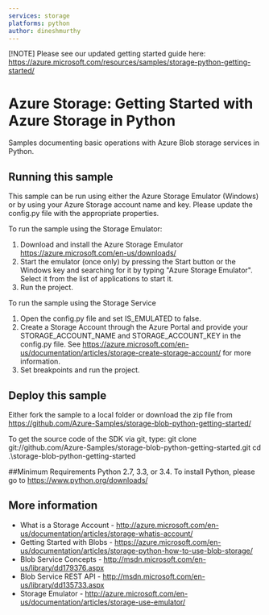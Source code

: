 ```yaml
---
services: storage
platforms: python
author: dineshmurthy
---
```


[!NOTE] Please see our updated getting started guide here: https://azure.microsoft.com/resources/samples/storage-python-getting-started/

# Azure Storage: Getting Started with Azure Storage in Python
Samples documenting basic operations with Azure Blob storage services in Python. 

## Running this sample
This sample can be run using either the Azure Storage Emulator (Windows) or by using your Azure Storage account name and key. Please update the config.py file with the appropriate properties.

To run the sample using the Storage Emulator:
1. Download and install the Azure Storage Emulator https://azure.microsoft.com/en-us/downloads/ 
2. Start the emulator (once only) by pressing the Start button or the Windows key and searching for it by typing "Azure Storage Emulator". Select it from the list of applications to start it.
3. Run the project. 

To run the sample using the Storage Service
1. Open the config.py file and set IS_EMULATED to false.
2. Create a Storage Account through the Azure Portal and provide your STORAGE_ACCOUNT_NAME and STORAGE_ACCOUNT_KEY in the config.py file. See https://azure.microsoft.com/en-us/documentation/articles/storage-create-storage-account/ for more information.
3. Set breakpoints and run the project. 

## Deploy this sample 

Either fork the sample to a local folder or download the zip file from https://github.com/Azure-Samples/storage-blob-python-getting-started/

To get the source code of the SDK via git, type:
git clone git://github.com/Azure-Samples/storage-blob-python-getting-started.git
cd .\storage-blob-python-getting-started

##Minimum Requirements
Python 2.7, 3.3, or 3.4.
To install Python, please go to https://www.python.org/downloads/

## More information
  - What is a Storage Account - http://azure.microsoft.com/en-us/documentation/articles/storage-whatis-account/  
  - Getting Started with Blobs - https://azure.microsoft.com/en-us/documentation/articles/storage-python-how-to-use-blob-storage/
  - Blob Service Concepts - http://msdn.microsoft.com/en-us/library/dd179376.aspx 
  - Blob Service REST API - http://msdn.microsoft.com/en-us/library/dd135733.aspx 
  - Storage Emulator - http://azure.microsoft.com/en-us/documentation/articles/storage-use-emulator/
